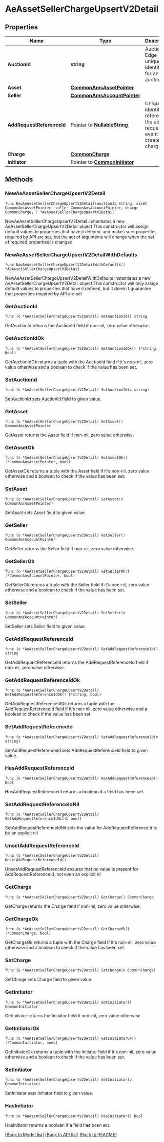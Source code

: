 # AeAssetSellerChargeUpsertV2Detail

## Properties

Name | Type | Description | Notes
------------ | ------------- | ------------- | -------------
**AuctionId** | **string** | Auction Edge unique identifier for an auction. | 
**Asset** | [**CommonAmsAssetPointer**](CommonAmsAssetPointer.md) |  | 
**Seller** | [**CommonAmsAccountPointer**](CommonAmsAccountPointer.md) |  | 
**AddRequestReferenceId** | Pointer to **NullableString** | Unique identifier referencing the add request event that created the charge | [optional] 
**Charge** | [**CommonCharge**](CommonCharge.md) |  | 
**Initiator** | Pointer to [**CommonInitiator**](CommonInitiator.md) |  | [optional] 

## Methods

### NewAeAssetSellerChargeUpsertV2Detail

`func NewAeAssetSellerChargeUpsertV2Detail(auctionId string, asset CommonAmsAssetPointer, seller CommonAmsAccountPointer, charge CommonCharge, ) *AeAssetSellerChargeUpsertV2Detail`

NewAeAssetSellerChargeUpsertV2Detail instantiates a new AeAssetSellerChargeUpsertV2Detail object
This constructor will assign default values to properties that have it defined,
and makes sure properties required by API are set, but the set of arguments
will change when the set of required properties is changed

### NewAeAssetSellerChargeUpsertV2DetailWithDefaults

`func NewAeAssetSellerChargeUpsertV2DetailWithDefaults() *AeAssetSellerChargeUpsertV2Detail`

NewAeAssetSellerChargeUpsertV2DetailWithDefaults instantiates a new AeAssetSellerChargeUpsertV2Detail object
This constructor will only assign default values to properties that have it defined,
but it doesn't guarantee that properties required by API are set

### GetAuctionId

`func (o *AeAssetSellerChargeUpsertV2Detail) GetAuctionId() string`

GetAuctionId returns the AuctionId field if non-nil, zero value otherwise.

### GetAuctionIdOk

`func (o *AeAssetSellerChargeUpsertV2Detail) GetAuctionIdOk() (*string, bool)`

GetAuctionIdOk returns a tuple with the AuctionId field if it's non-nil, zero value otherwise
and a boolean to check if the value has been set.

### SetAuctionId

`func (o *AeAssetSellerChargeUpsertV2Detail) SetAuctionId(v string)`

SetAuctionId sets AuctionId field to given value.


### GetAsset

`func (o *AeAssetSellerChargeUpsertV2Detail) GetAsset() CommonAmsAssetPointer`

GetAsset returns the Asset field if non-nil, zero value otherwise.

### GetAssetOk

`func (o *AeAssetSellerChargeUpsertV2Detail) GetAssetOk() (*CommonAmsAssetPointer, bool)`

GetAssetOk returns a tuple with the Asset field if it's non-nil, zero value otherwise
and a boolean to check if the value has been set.

### SetAsset

`func (o *AeAssetSellerChargeUpsertV2Detail) SetAsset(v CommonAmsAssetPointer)`

SetAsset sets Asset field to given value.


### GetSeller

`func (o *AeAssetSellerChargeUpsertV2Detail) GetSeller() CommonAmsAccountPointer`

GetSeller returns the Seller field if non-nil, zero value otherwise.

### GetSellerOk

`func (o *AeAssetSellerChargeUpsertV2Detail) GetSellerOk() (*CommonAmsAccountPointer, bool)`

GetSellerOk returns a tuple with the Seller field if it's non-nil, zero value otherwise
and a boolean to check if the value has been set.

### SetSeller

`func (o *AeAssetSellerChargeUpsertV2Detail) SetSeller(v CommonAmsAccountPointer)`

SetSeller sets Seller field to given value.


### GetAddRequestReferenceId

`func (o *AeAssetSellerChargeUpsertV2Detail) GetAddRequestReferenceId() string`

GetAddRequestReferenceId returns the AddRequestReferenceId field if non-nil, zero value otherwise.

### GetAddRequestReferenceIdOk

`func (o *AeAssetSellerChargeUpsertV2Detail) GetAddRequestReferenceIdOk() (*string, bool)`

GetAddRequestReferenceIdOk returns a tuple with the AddRequestReferenceId field if it's non-nil, zero value otherwise
and a boolean to check if the value has been set.

### SetAddRequestReferenceId

`func (o *AeAssetSellerChargeUpsertV2Detail) SetAddRequestReferenceId(v string)`

SetAddRequestReferenceId sets AddRequestReferenceId field to given value.

### HasAddRequestReferenceId

`func (o *AeAssetSellerChargeUpsertV2Detail) HasAddRequestReferenceId() bool`

HasAddRequestReferenceId returns a boolean if a field has been set.

### SetAddRequestReferenceIdNil

`func (o *AeAssetSellerChargeUpsertV2Detail) SetAddRequestReferenceIdNil(b bool)`

 SetAddRequestReferenceIdNil sets the value for AddRequestReferenceId to be an explicit nil

### UnsetAddRequestReferenceId
`func (o *AeAssetSellerChargeUpsertV2Detail) UnsetAddRequestReferenceId()`

UnsetAddRequestReferenceId ensures that no value is present for AddRequestReferenceId, not even an explicit nil
### GetCharge

`func (o *AeAssetSellerChargeUpsertV2Detail) GetCharge() CommonCharge`

GetCharge returns the Charge field if non-nil, zero value otherwise.

### GetChargeOk

`func (o *AeAssetSellerChargeUpsertV2Detail) GetChargeOk() (*CommonCharge, bool)`

GetChargeOk returns a tuple with the Charge field if it's non-nil, zero value otherwise
and a boolean to check if the value has been set.

### SetCharge

`func (o *AeAssetSellerChargeUpsertV2Detail) SetCharge(v CommonCharge)`

SetCharge sets Charge field to given value.


### GetInitiator

`func (o *AeAssetSellerChargeUpsertV2Detail) GetInitiator() CommonInitiator`

GetInitiator returns the Initiator field if non-nil, zero value otherwise.

### GetInitiatorOk

`func (o *AeAssetSellerChargeUpsertV2Detail) GetInitiatorOk() (*CommonInitiator, bool)`

GetInitiatorOk returns a tuple with the Initiator field if it's non-nil, zero value otherwise
and a boolean to check if the value has been set.

### SetInitiator

`func (o *AeAssetSellerChargeUpsertV2Detail) SetInitiator(v CommonInitiator)`

SetInitiator sets Initiator field to given value.

### HasInitiator

`func (o *AeAssetSellerChargeUpsertV2Detail) HasInitiator() bool`

HasInitiator returns a boolean if a field has been set.


[[Back to Model list]](../README.md#documentation-for-models) [[Back to API list]](../README.md#documentation-for-api-endpoints) [[Back to README]](../README.md)


